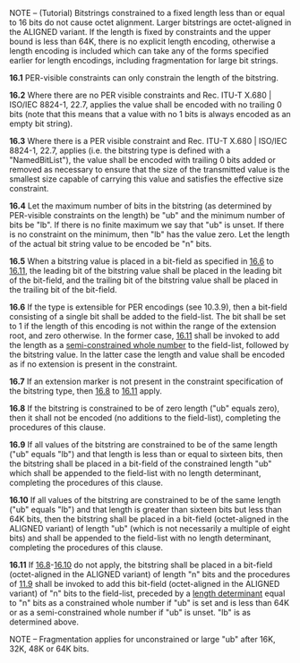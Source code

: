 
NOTE – (Tutorial) Bitstrings constrained to a fixed length less than or equal to 16 bits do not cause octet alignment. Larger bitstrings are octet-aligned in the ALIGNED variant. If the length is fixed by constraints and the upper bound is less than 64K, there is no explicit length encoding, otherwise a length encoding is included which can take any of the forms specified earlier for length encodings, including fragmentation for large bit strings.

**16.1** PER-visible constraints can only constrain the length of the bitstring.

**16.2** Where there are no PER visible constraints and Rec. ITU-T X.680 | ISO/IEC 8824-1, 22.7, applies the value shall be encoded with no trailing 0 bits (note that this means that a value with no 1 bits is always encoded as an empty bit string).

**16.3** Where there is a PER visible constraint and Rec. ITU-T X.680 | ISO/IEC 8824-1, 22.7, applies (i.e. the bitstring type is defined with a "NamedBitList"), the value shall be encoded with trailing 0 bits added or removed as necessary to ensure that the size of the transmitted value is the smallest size capable of carrying this value and satisfies the effective size constraint.

**16.4** Let the maximum number of bits in the bitstring (as determined by PER-visible constraints on the length) be "ub" and the minimum number of bits be "lb". If there is no finite maximum we say that "ub" is unset. If there is no constraint on the minimum, then "lb" has the value zero. Let the length of the actual bit string value to be encoded be "n" bits.

**16.5** When a bitstring value is placed in a bit-field as specified in [16.6](16%20Encoding%20of%20the%20bitstring%20type.md#user-content-^d4c8e9) to [16.11](16%20Encoding%20of%20the%20bitstring%20type.md#user-content-^e2e8bc), the leading bit of the bitstring value shall be placed in the leading bit of the bit-field, and the trailing bit of the bitstring value shall be placed in the trailing bit of the bit-field.

**16.6** If the type is extensible for PER encodings (see 10.3.9), then a bit-field consisting of a single bit shall be added to the field-list. The bit shall be set to 1 if the length of this encoding is not within the range of the extension root, and zero otherwise. In the former case, [16.11](16%20Encoding%20of%20the%20bitstring%20type.md#user-content-^e2e8bc) shall be invoked to add the length as a [semi-constrained whole number](./11.7%20Encoding%20of%20a%20semi-constrained%20whole%20number.md) to the field-list, followed by the bitstring value. In the latter case the length and value shall be encoded as if no extension is present in the constraint. <a id="^d4c8e9"></a>

**16.7** If an extension marker is not present in the constraint specification of the bitstring type, then [16.8](16%20Encoding%20of%20the%20bitstring%20type.md#user-content-^3de1cb) to [16.11](16%20Encoding%20of%20the%20bitstring%20type.md#^16.11) apply.

**16.8** If the bitstring is constrained to be of zero length ("ub" equals zero), then it shall not be encoded (no additions to the field-list), completing the procedures of this clause. <a id="^3de1cb"></a>

**16.9** If all values of the bitstring are constrained to be of the same length ("ub" equals "lb") and that length is less than or equal to sixteen bits, then the bitstring shall be placed in a bit-field of the constrained length "ub" which shall be appended to the field-list with no length determinant, completing the procedures of this clause.

**16.10** If all values of the bitstring are constrained to be of the same length ("ub" equals "lb") and that length is greater than sixteen bits but less than 64K bits, then the bitstring shall be placed in a bit-field (octet-aligned in the ALIGNED variant) of length "ub" (which is not necessarily a multiple of eight bits) and shall be appended to the field-list with no length determinant, completing the procedures of this clause. <a id="^d9b95b"></a>

**16.11** If [16.8](16%20Encoding%20of%20the%20bitstring%20type.md#user-content-^3de1cb)-[16.10](16%20Encoding%20of%20the%20bitstring%20type.md#user-content-^d9b95b) do not apply, the bitstring shall be placed in a bit-field (octet-aligned in the ALIGNED variant) of length "n" bits and the procedures of [11.9](./11.9%20General%20rules%20for%20encoding%20a%20length%20determinant.md) shall be invoked to add this bit-field (octet-aligned in the ALIGNED variant) of "n" bits to the field-list, preceded by a [length determinant](./11.9%20General%20rules%20for%20encoding%20a%20length%20determinant.md) equal to "n" bits as a constrained whole number if "ub" is set and is less than 64K or as a semi-constrained whole number if "ub" is unset. "lb" is as determined above. <a id="^e2e8bc"></a>

NOTE – Fragmentation applies for unconstrained or large "ub" after 16K, 32K, 48K or 64K bits.
